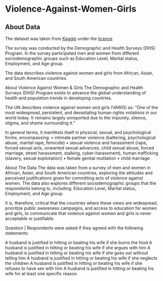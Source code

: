 # Violence-Against-Women-Girls

<h2>About Data</h2>

The dataset was taken from <a href="https://www.kaggle.com/code/takkimsncn/violenceagainstwomenandgirls">Kaggle</a>  under the <a href="https://creativecommons.org/publicdomain/zero/1.0/">licence</a>

The survey was conducted by the Demographic and Health Surveys (DHS) Program.
In the survey participated men and women from different sociodemographic groups such as Education Level, Marital status, Employment, and Age group.

The data describes violence against women and girls from African, Asian, and South American countries.



About Violence Against Women & Girls
The Demographic and Health Surveys (DHS) Program exists to advance the global
understanding of health and population trends in developing countries.

The UN describes violence against women and girls (VAWG) as: “One of the most widespread,
persistent, and devastating human rights violations in our world today. It remains largely
unreported due to the impunity, silence, stigma, and shame surrounding it.”

In general terms, it manifests itself in physical, sexual, and psychological forms, encompassing:
• intimate partner violence (battering, psychological abuse, marital rape, femicide)
• sexual violence and harassment (rape, forced sexual acts, unwanted sexual advances,
child sexual abuse, forced marriage, street harassment, stalking, cyber-harassment),
human trafficking (slavery, sexual exploitation)
• female genital mutilation
• child marriage

About The Data
The data was taken from a survey of men and women in African, Asian, and South American countries, exploring the attitudes and perceived justifications given for committing acts of violence against women. The data also explores different sociodemographic groups that the respondents belong to, including: Education Level, Marital status, Employment, and Age group.

It is, therefore, critical that the countries where these views are widespread, prioritize public
awareness campaigns, and access to education for women and girls, to communicate that
violence against women and girls is never acceptable or justifiable.

Question | Respondents were asked if they agreed with the following statements:

A husband is justified in hitting or beating his wife if she burns the food
A husband is justified in hitting or beating his wife if she argues with him
A husband is justified in hitting or beating his wife if she goes out without telling him
A husband is justified in hitting or beating his wife if she neglects the children
A husband is justified in hitting or beating his wife if she refuses to have sex with him
A husband is justified in hitting or beating his wife for at least one specific reason
